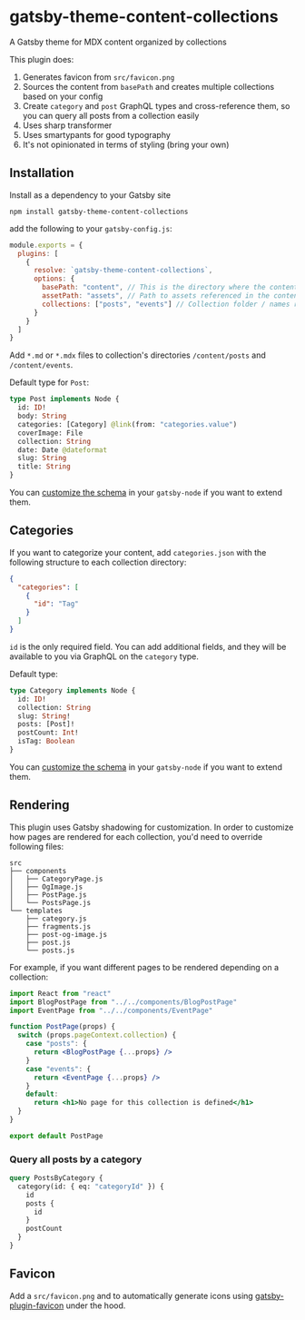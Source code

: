 # gatsby-theme-content-collections

A Gatsby theme for MDX content organized by collections

This plugin does:

1. Generates favicon from `src/favicon.png`
1. Sources the content from `basePath` and creates multiple collections based on your config
1. Create `category` and `post` GraphQL types and cross-reference them, so you can query all posts from a collection easily
1. Uses sharp transformer
1. Uses smartypants for good typography
1. It's not opinionated in terms of styling (bring your own)

## Installation

Install as a dependency to your Gatsby site

```
npm install gatsby-theme-content-collections
```

add the following to your `gatsby-config.js`:

```js
module.exports = {
  plugins: [
    {
      resolve: `gatsby-theme-content-collections`,
      options: {
        basePath: "content", // This is the directory where the content is stored
        assetPath: "assets", // Path to assets referenced in the content relative to basePath
        collections: ["posts", "events"] // Collection folder / names relative to basePath
      }
    }
  ]
}
```

Add `*.md` or `*.mdx` files to collection's directories `/content/posts` and `/content/events`.

Default type for `Post`:

```graphql
type Post implements Node {
  id: ID!
  body: String
  categories: [Category] @link(from: "categories.value")
  coverImage: File
  collection: String
  date: Date @dateformat
  slug: String
  title: String
}
```

You can [customize the schema](https://www.gatsbyjs.com/docs/schema-customization/) in your `gatsby-node` if you want to extend them.

## Categories

If you want to categorize your content, add `categories.json` with the following structure to each collection directory:

```json
{
  "categories": [
    {
      "id": "Tag"
    }
  ]
}
```

`id` is the only required field. You can add additional fields, and they will be available to you via GraphQL on the `category` type.

Default type:

```graphql
type Category implements Node {
  id: ID!
  collection: String
  slug: String!
  posts: [Post]!
  postCount: Int!
  isTag: Boolean
}
```

You can [customize the schema](https://www.gatsbyjs.com/docs/schema-customization/) in your `gatsby-node` if you want to extend them.

## Rendering

This plugin uses Gatsby shadowing for customization. In order to customize how pages are rendered for each collection, you'd need to override following files:

```
src
├── components
│   ├── CategoryPage.js
│   ├── OgImage.js
│   ├── PostPage.js
│   └── PostsPage.js
└── templates
    ├── category.js
    ├── fragments.js
    ├── post-og-image.js
    ├── post.js
    └── posts.js
```

For example, if you want different pages to be rendered depending on a collection:

```jsx
import React from "react"
import BlogPostPage from "../../components/BlogPostPage"
import EventPage from "../../components/EventPage"

function PostPage(props) {
  switch (props.pageContext.collection) {
    case "posts": {
      return <BlogPostPage {...props} />
    }
    case "events": {
      return <EventPage {...props} />
    }
    default:
      return <h1>No page for this collection is defined</h1>
  }
}

export default PostPage
```

### Query all posts by a category

```graphql
query PostsByCategory {
  category(id: { eq: "categoryId" }) {
    id
    posts {
      id
    }
    postCount
  }
}
```

## Favicon

Add a `src/favicon.png` and to automatically generate icons using [gatsby-plugin-favicon](https://github.com/Creatiwity/gatsby-plugin-favicon) under the hood.
